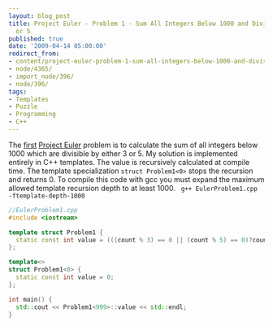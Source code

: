 ```yaml
---
layout: blog_post
title: Project Euler - Problem 1 - Sum All Integers Below 1000 and Divisible By 3
  or 5
published: true
date: '2009-04-14 05:00:00'
redirect_from:
- content/project-euler-problem-1-sum-all-integers-below-1000-and-divisible-3-or-5/
- node/4365/
- import_node/396/
- node/396/
tags:
- Templates
- Puzzle
- Programming
- C++
---
```


The [first](http://projecteuler.net/index.php?section=problems&id=1) [Project Euler](http://projecteuler.net) problem is to calculate the sum of all integers below 1000 which are divisible by either 3 or 5. My solution is implemented entirely in C++ templates. The value is recursively calculated at compile time. The template specialization `struct Problem1<0>` stops the recursion and returns 0. To compile this code with gcc you must expand the maximum allowed template recursion depth to at least 1000. ` g++ EulerProblem1.cpp -ftemplate-depth-1000`

```cpp
//EulerProblem1.cpp 
#include <iostream>  

template struct Problem1 {   
  static const int value = (((count % 3) == 0 || (count % 5) == 0)?count:0) + Problem1::value; 
};   

template<> 
struct Problem1<0> {   
  static const int value = 0; 
};   

int main() {   
  std::cout << Problem1<999>::value << std::endl; 
}
```


